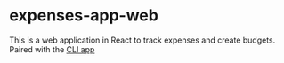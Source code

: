# expenses-app-web
This is a web application in React to track expenses and create budgets. Paired with the [CLI app](https://github.com/talaha3/expenses-app-cli)
